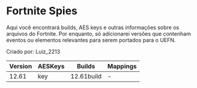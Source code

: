 # Fortnite Spies
Aqui você encontrará builds, AES keys e outras informações sobre os arquivos do Fortnite.
Por enquanto, só adicionarei versões que contenham eventos ou elementos relevantes para serem portados para o UEFN.

Criado por: Luiz_2213

| Version | AESKeys | Builds | Mappings |
|---------|------|-----------|----------|
|12.61| key| 12.61build | - |
